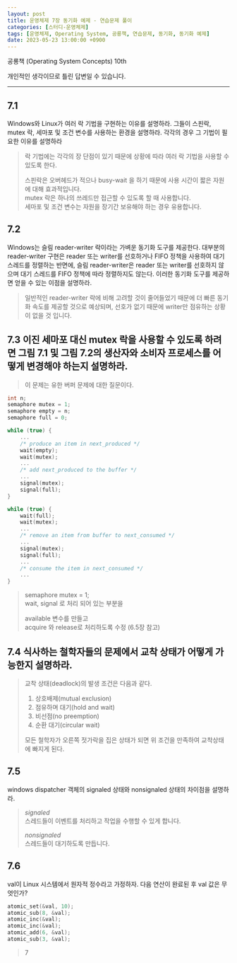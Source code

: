 ```yaml
---
layout: post
title: 운영체제 7장 동기화 예제 - 연습문제 풀이
categories: [스터디-운영체제]
tags: [운영체제, Operating System, 공룡책, 연습문제, 동기화, 동기화 예제]
date: 2023-05-23 13:00:00 +0900
---
```


공룡책 (Operating System Concepts) 10th

개인적인 생각이므로 틀린 답변일 수 있습니다.

---

## 7.1

Windows와 Linux가 여러 락 기법을 구현하는 이유를 설명하라. 그들이 스핀락, mutex 락, 세마포 및 조건 변수를 사용하는 환경을 설명하라. 각각의 경우 그 기법이 필요한 이유를 설명하라

> 락 기법에는 각각의 장 단점이 있기 때문에 상황에 따라 여러 락 기법을 사용할 수 있도록 한다.
>
> 스핀락은 오버헤드가 적으나 busy-wait 을 하기 때문에 사용 시간이 짧은 자원에 대해 효과적입니다.  
> mutex 락은 하나의 쓰레드만 접근할 수 있도록 할 때 사용합니다.  
> 세마포 및 조건 변수는 자원을 장기간 보유해야 하는 경우 유용합니다.

## 7.2

Windows는 슬림 reader-writer 락이라는 가벼운 동기화 도구를 제공한다. 대부분의 reader-writer 구현은 reader 또는 writer를 선호하거나 FIFO 정책을 사용하여 대기 스레드를 정렬하는 반면에, 슬림 reader-writer은 reader 또는 writer를 선호하지 않으며 대기 스레드를 FIFO 정책에 따라 정렬하지도 않는다. 이러한 동기화 도구를 제공하면 얻을 수 있는 이점을 설명하라.

> 일반적인 reader-writer 락에 비해 고려할 것이 줄어들었기 때문에 더 빠른 동기화 속도를 제공할 것으로 예상되며, 선호가 없기 때문에 writer만 점유하는 상황이 없을 것 입니다.

## 7.3 이진 세마포 대신 mutex 락을 사용할 수 있도록 하려면 그림 7.1 및 그림 7.2의 생산자와 소비자 프로세스를 어떻게 변경해야 하는지 설명하라.

> 이 문제는 유한 버퍼 문제에 대한 질문이다.

```c
int n;
semaphore mutex = 1;
semaphore empty = n;
semaphore full = 0;
```

```c
while (true) {
    ...
    /* produce an item in next_produced */
    wait(empty);
    wait(mutex);
    ...
    /* add next_produced to the buffer */
    ...
    signal(mutex);
    signal(full);
}
```

```c
while (true) {
    wait(full);
    wait(mutex);
    ...
    /* remove an item from buffer to next_consumed */
    ...
    signal(mutex);
    signal(full);
    ...
    /* consume the item in next_consumed */
    ...
}
```

> semaphore mutex = 1;  
> wait, signal 로 처리 되어 있는 부분을
>
> available 변수를 만들고  
> acquire 와 release로 처리하도록 수정 (6.5장 참고)

## 7.4 식사하는 철학자들의 문제에서 교착 상태가 어떻게 가능한지 설명하라.

> 교착 상태(deadlock)의 발생 조건은 다음과 같다.
>
> 1. 상호배제(mutual exclusion)
> 2. 점유하며 대기(hold and wait)
> 3. 비선점(no preemption)
> 4. 순환 대기(circular wait)
>
> 모든 철학자가 오른쪽 젓가락을 집은 상태가 되면 위 조건을 만족하여 교착상태에 빠지게 된다.

## 7.5

windows dispatcher 객체의 signaled 상태와 nonsignaled 상태의 차이점을 설명하라.

> _signaled_  
> 스레드들이 이벤트를 처리하고 작업을 수행할 수 있게 합니다.
>
> _nonsignaled_  
> 스레드들이 대기하도록 만듭니다.

## 7.6

val이 Linux 시스템에서 원자적 정수라고 가정하자. 다음 연산이 완료된 후 val 값은 무엇인가?

```c
atomic_set(&val, 10);
atomic_sub(8, &val);
atomic_inc(&val);
atomic_inc(&val);
atomic_add(6, &val);
atomic_sub(3, &val);
```

> 7
